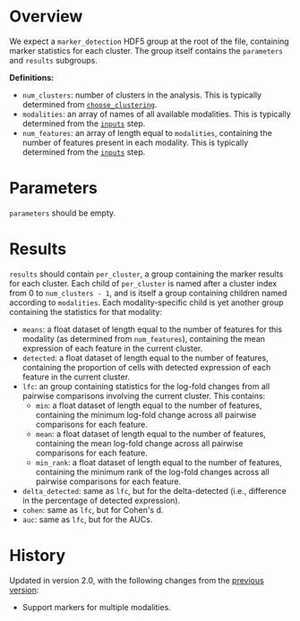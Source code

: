 # Overview

We expect a `marker_detection` HDF5 group at the root of the file, containing marker statistics for each cluster.
The group itself contains the `parameters` and `results` subgroups.

**Definitions:**

- `num_clusters`: number of clusters in the analysis.
  This is typically determined from [`choose_clustering`](../choose_clustering/v1_0.md).
- `modalities`: an array of names of all available modalities.
  This is typically determined from the [`inputs`](../inputs/v2_0.md) step.
- `num_features`: an array of length equal to `modalities`, containing the number of features present in each modality.
  This is typically determined from the [`inputs`](../inputs/v2_0.md) step.

# Parameters

`parameters` should be empty.

# Results

`results` should contain `per_cluster`, a group containing the marker results for each cluster.
Each child of `per_cluster` is named after a cluster index from 0 to `num_clusters - 1`, and is itself a group containing children named according to `modalities`.
Each modality-specific child is yet another group containing the statistics for that modality:

- `means`: a float dataset of length equal to the number of features for this modality (as determined from `num_features`), containing the mean expression of each feature in the current cluster.
- `detected`: a float dataset of length equal to the number of features, containing the proportion of cells with detected expression of each feature in the current cluster.
- `lfc`: an group containing statistics for the log-fold changes from all pairwise comparisons involving the current cluster.
  This contains:
  - `min`: a float dataset of length equal to the number of features, containing the minimum log-fold change across all pairwise comparisons for each feature.
  - `mean`: a float dataset of length equal to the number of features, containing the mean log-fold change across all pairwise comparisons for each feature.
  - `min_rank`: a float dataset of length equal to the number of features, containing the minimum rank of the log-fold changes across all pairwise comparisons for each feature.
- `delta_detected`: same as `lfc`, but for the delta-detected (i.e., difference in the percentage of detected expression).
- `cohen`: same as `lfc`, but for Cohen's d.
- `auc`: same as `lfc`, but for the AUCs.

# History

Updated in version 2.0, with the following changes from the [previous version](v1_0.md):

- Support markers for multiple modalities.
